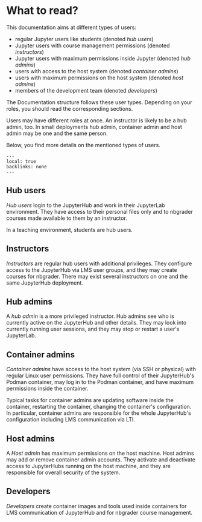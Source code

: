 # What to read?

This documentation aims at different types of users:
* regular Jupyter users like students (denoted *hub users*)
* Jupyter users with course management permissions (denoted *instructors*)
* Jupyter users with maximum permissions inside Jupyter (denoted *hub admins*)
* users with access to the host system (denoted *container admins*)
* users with maximum permissions on the host system (denoted *host admins*)
* members of the development team (denoted *developers*)

The Documentation structure follows these user types.
Depending on your roles, you should read the corresponding sections.

Users may have different roles at once.
An instructor is likely to be a hub admin, too.
In small deployments hub admin, container admin and host admin may be one and the same person.

Below, you find more details on the mentioned types of users.

```{contents}
---
local: true
backlinks: none
---
```

## Hub users

*Hub users* login to the JupyterHub and work in their JupyterLab environment.
They have access to their personal files only and to nbgrader courses made available to them by an instructor.

In a teaching environment, students are hub users.

## Instructors

*Instructors* are regular hub users with additional privileges.
They configure access to the JupyterHub via LMS user groups, and they may create courses for nbgrader.
There may exist several instructors on one and the same JupyterHub deployment.

## Hub admins

A *hub admin* is a more privileged instructor.
Hub admins see who is currently active on the JupyterHub and other details.
They may look into currently running user sessions, and they may stop or restart a user's JupyterLab.

## Container admins

*Container admins* have access to the host system (via SSH or physical) with regular Linux user permissions.
They have full control of their JupyterHub's Podman container, may log in to the Podman container, and have maximum permissions inside the container.

Typical tasks for container admins are updating software inside the container, restarting the container, changing the container's configuration.
In particular, container admins are responsible for the whole JupyterHub's configuration including LMS communication via LTI.

## Host admins

A *Host admin* has maximum permissions on the host machine.
Host admins may add or remove container admin accounts.
They activate and deactivate access to JupyterHubs running on the host machine, and they are responsible for overall security of the system.

## Developers

*Developers* create container images and tools used inside containers for LMS communication of JupyterHub and for nbgrader course management.